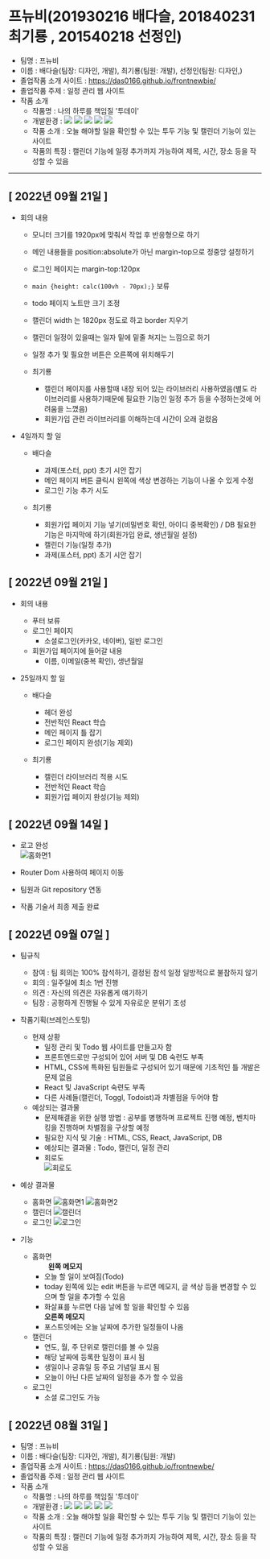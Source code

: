 # 프뉴비(201930216 배다슬, 201840231 최기룡 , 201540218 선정인)
+ 팀명 : 프뉴비
+ 이름 : 배다슬(팀장: 디자인, 개발), 최기룡(팀원: 개발), 선정인(팀원: 디자인,)
+ 졸업작품 소개 사이트 : https://das0166.github.io/frontnewbie/
+ 졸업작품 주제 : 일정 관리 웹 사이트
+ 작품 소개
    - 작품명 : 나의 하루를 책임질 '투데이'
    - 개발환경 : <img src="https://img.shields.io/badge/HTML5-E34F26?style=for-the-badge&logo=HTML5&logoColor=white"> <img src="https://img.shields.io/badge/CSS3-1572B6?style=for-the-badge&logo=CSS3&logoColor=white"> <img src="https://img.shields.io/badge/React-61DAFB?style=for-the-badge&logo=React&logoColor=black"> <img src="https://img.shields.io/badge/JavaScript-F7DF1E?style=for-the-badge&logo=JavaScript&logoColor=white"> <img src="https://img.shields.io/badge/MySQL-4479A1?style=for-the-badge&logo=MySQL&logoColor=white">
    - 작품 소개 : 오늘 해야할 일을 확인할 수 있는 투두 기능 및 캘린더 기능이 있는 사이트
    - 작품의 특징 : 캘린더 기능에 일정 추가까지 가능하여 제목, 시간, 장소 등을 작성할 수 있음
---
##  [ 2022년 09월 21일 ]
+ 회의 내용
    - 모니터 크기를 1920px에 맞춰서 작업 후 반응형으로 하기
    - 메인 내용들을 position:absolute가 아닌 margin-top으로 정중앙 설정하기
    - 로그인 페이지는 margin-top:120px
    - ```main {height: calc(100vh - 70px);}``` 보류
    - todo 페이지 노트만 크기 조정
    - 캘린더 width 는 1820px 정도로 하고 border 지우기
    - 캘린더 일정이 있을때는 일자 밑에 밑줄 쳐지는 느낌으로 하기
    - 일정 추가 및 필요한 버튼은 오른쪽에 위치해두기

    - 최기룡
        - 캘린더 페이지를 사용할때 내장 되어 있는 라이브러리 사용하였음(별도 라이브러리를 사용하기때문에 필요한 기능인 일정 추가 등을 수정하는것에 어려움을 느꼈음)
        - 회원가입 관련 라이브러리를 이해하는데 시간이 오래 걸렸음

+ 4일까지 할 일
    - 배다슬
        - 과제(포스터, ppt) 초기 시안 잡기
        - 메인 페이지 버튼 클릭시 왼쪽에 색상 변경하는 기능이 나올 수 있게 수정
        - 로그인 기능 추가 시도

    - 최기룡
        - 회원가입 페이지 기능 넣기(비밀번호 확인, 아이디 중복확인) / DB 필요한 기능은 마지막에 하기(회원가입 완료, 생년월일 설정)
        - 캘린더 기능(일정 추가)
        - 과제(포스터, ppt) 초기 시안 잡기

##  [ 2022년 09월 21일 ]
+ 회의 내용
    - 푸터 보류
    - 로그인 페이지
        - 소셜로그인(카카오, 네이버), 일반 로그인
    - 회원가입 페이지에 들어갈 내용
        - 이름, 이메일(중복 확인), 생년월일

+ 25일까지 할 일
    - 배다슬
        - 헤더 완성
        - 전반적인 React 학습
        - 메인 페이지 틀 잡기
        - 로그인 페이지 완성(기능 제외)

    - 최기룡
        - 캘린더 라이브러리 적용 시도
        - 전반적인 React 학습
        - 회원가입 페이지 완성(기능 제외)

##  [ 2022년 09월 14일 ]
+ 로고 완성  
    ![홈화면1](/src/image/today_logo.png)

+ Router Dom 사용하여 페이지 이동
+ 팀원과 Git repository 연동
+ 작품 기술서 최종 제출 완료


##  [ 2022년 09월 07일 ]
+ 팀규칙
    - 참여 : 팀 회의는 100% 참석하기, 결정된 참석 일정 일방적으로 불참하지 않기
    - 회의 : 일주일에 최소 1번 진행
    - 의견 : 자신의 의견은 자유롭게 얘기하기
    - 팀장 : 공평하게 진행될 수 있게 자유로운 분위기 조성
+ 작품기획(브레인스토밍)
    - 현재 상황
        - 일정 관리 및 Todo 웹 사이트를 만들고자 함
        - 프론트엔드로만 구성되어 있어 서버 및 DB 숙련도 부족
        - HTML, CSS에 특화된 팀원들로 구성되어 있기 때문에 기초적인 틀 개발은 문제 없음
        - React 및 JavaScript 숙련도 부족
        - 다른 사례들(캘린더, Toggl, Todoist)과 차별점을 두어야 함
    - 예상되는 결과물
        - 문제해결을 위한 실행 방법 : 공부를 병행하며 프로젝트 진행 예정, 벤치마킹을 진행하며 차별점을 구상할 예정 
        - 필요한 지식 및 기술 : HTML, CSS, React, JavaScript, DB
        - 예상되는 결과물 : Todo, 캘린더, 일정 관리
        - 회로도  
        ![회로도](src/image/today_schematic.png)
+ 예상 결과물
    - 홈화면
    ![홈화면1](src/image/today_main.png)
    ![홈화면2](src/image/today_colorEdit.png)
    - 캘린더
    ![캘린더](src/image/today_calendar.png)
    - 로그인
    ![로그인](src/image/today_login.png)

+ 기능
    + 홈화면<br>
         &nbsp;&nbsp;&nbsp;&nbsp;&nbsp;&nbsp;&nbsp;&nbsp;**왼쪽 메모지**
        + 오늘 할 일이 보여짐(Todo)
        + today 왼쪽에 있는 edit 버튼을 누르면 메모지, 글 색상 등을 변경할 수 있으며 할 일을 추가할 수 있음
        + 화살표를 누르면 다음 날에 할 일을 확인할 수 있음<br> **오른쪽 메모지**
        + 포스트잇에는 오늘 날짜에 추가한 일정들이 나옴
    + 캘린더
        + 연도, 월, 주 단위로 캘린더를 볼 수 있음
        + 해당 날짜에 등록한 일정이 표시 됨
        + 생일이나 공휴일 등 주요 기념일 표시 됨
        + 오늘이 아닌 다른 날짜의 일정을 추가 할 수 있음
    + 로그인
        + 소셜 로그인도 가능


##  [ 2022년 08월 31일 ]
+ 팀명 : 프뉴비
+ 이름 : 배다슬(팀장: 디자인, 개발), 최기룡(팀원: 개발)
+ 졸업작품 소개 사이트 : https://das0166.github.io/frontnewbe/
+ 졸업작품 주제 : 일정 관리 웹 사이트
+ 작품 소개
    - 작품명 : 나의 하루를 책임질 '투데이'
    - 개발환경 : <img src="https://img.shields.io/badge/HTML5-E34F26?style=for-the-badge&logo=HTML5&logoColor=white"> <img src="https://img.shields.io/badge/CSS3-1572B6?style=for-the-badge&logo=CSS3&logoColor=white"> <img src="https://img.shields.io/badge/React-61DAFB?style=for-the-badge&logo=React&logoColor=black"> <img src="https://img.shields.io/badge/JavaScript-F7DF1E?style=for-the-badge&logo=JavaScript&logoColor=white"> <img src="https://img.shields.io/badge/MySQL-4479A1?style=for-the-badge&logo=MySQL&logoColor=white">
    - 작품 소개 : 오늘 해야할 일을 확인할 수 있는 투두 기능 및 캘린더 기능이 있는 사이트
    - 작품의 특징 : 캘린더 기능에 일정 추가까지 가능하여 제목, 시간, 장소 등을 작성할 수 있음
